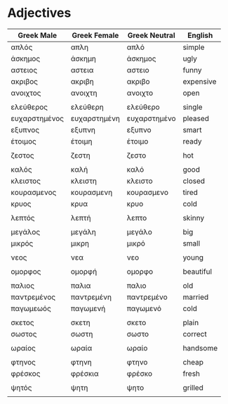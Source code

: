 # Adjectives

| Greek Male | Greek Female | Greek Neutral | English |
|--|--|--|--|
| απλός | απλη | απλό | simple |
| άσκημος | άσκημη | άσκημος | ugly |
| αστειος | αστεια | αστειο | funny |
| ακριβος | ακριβη | ακριβο | expensive |
| ανοιχτος | ανοιχτη | ανοιχτο | open |
|  |  |  |  |
| ελεύθερος | ελεύθερη | ελεύθερο | single |
| ευχαρστημένος | ευχαρστημένη | ευχαρστημένο | pleased |
| εξυπνος | εξυπνη | εξυπνο | smart |
| έτοιμος | έτοιμη | έτοιμο | ready |
|  |  |  |  |
| ζεστος | ζεστη | ζεστο | hot |
|  |  |  |  |
| καλός | καλή | καλό | good |
| κλειστος | κλειστη | κλειστο | closed |
| κουρασμενος | κουρασμενη | κουρασμενο | tired |
| κρυος | κρυα | κρυο | cold |
|  |  |  |  |
| λεπτός | λεπτή | λεπτο | skinny |
|  |  |  |  |
| μεγάλος | μεγάλη | μεγάλο | big |
| μικρός | μικρη | μικρό | small |
|  |  |  |  |
| νεος | νεα | νεο | young |
|  |  |  |  |
| ομορφος | ομορφή | ομορφο | beautiful |
|  |  |  |  |
| παλιος | παλια | παλιο | old |
| παντρεμένος | παντρεμένη | παντρεμένο | married |
| παγωμεωός | παγωμενή | παγωμενό | cold |
|  |  |  |  |
| σκετος | σκετη | σκετο | plain |
| σωστος | σωστη | σωστο | correct |
|  |  |  |  |
| ωραίος | ωραία | ωραίο | handsome |
|  |  |  |  |
| φτηνος | φτηνη | φτηνο | cheap |
| φρέσκος | φρέσκια | φρέσκο | fresh |
|  |  |  |  |
| ψητός | ψητη | ψητο | grilled |
|  |  |  |  |
